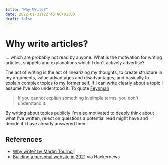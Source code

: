 ```yaml
---
title: "Why Write?"
date: 2022-01-31T22:40:00+01:00
draft: false
---
```


# Why write articles? 

... which are probably not read by anyone.  What is the motivation for writing articles, snippets and explanations which I don't actively advertise? 

The act of writing is the act of linearizing my thoughts, to create structure in my arguments, value advantages and disadvantages, and basically to explain complex topics to my former self. If I can write clearly about a topic I assume I've also understood it. To quote [Feynman](https://en.wikipedia.org/wiki/Richard_Feynman)

> If you cannot explain something in simple terms, you don't understand it.

By writing about topics publicly I'm also motivated to deeply think about what I've written, relect on questions a potential read might have and decide if I have already answered them.

## References

- [Why write? by Martin Tournoij](https://www.arp242.net/why-write.html)
- [Building a personal website in 2021](https://news.ycombinator.com/item?id=27173728) via Hackernews
